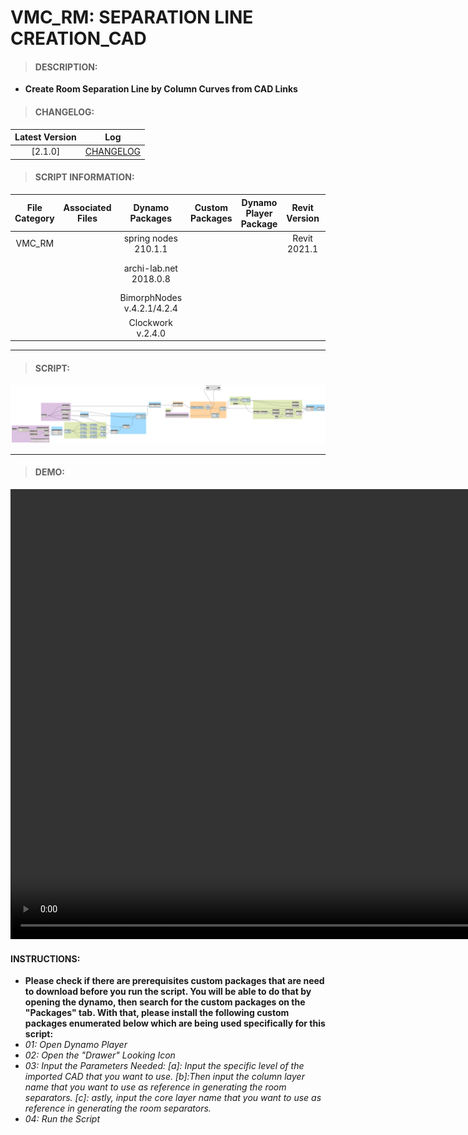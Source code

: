 # VMC_RM: SEPARATION LINE CREATION_CAD

> #### DESCRIPTION: 
- **Create Room Separation Line by Column Curves from CAD Links**

> #### CHANGELOG:

| Latest Version | Log |
| :-------: | :----: | 
|[2.1.0] | [CHANGELOG](/_scripts/_project/263_VMC/ROOMS/VMC_RM_SeparationLineCreation_CAD.md) |

> #### SCRIPT INFORMATION: 

| File Category | Associated Files | Dynamo Packages | Custom Packages | Dynamo Player Package | Revit Version | Author | Modified By | File Name & Location
| :-------: | :----: | :---: | :---: | :---: | :---: | :---: | :--: | :--:
| VMC_RM |  | spring nodes 210.1.1 | | | Revit 2021.1 | Jacky Luk | Bino Tuliao | VMC_RM_SeparationLineCreation_CAD
|  |  | archi-lab.net 2018.0.8 | | | | | Cathrine Macabuhay | (https://bimcapcom.sharepoint.com/:f:/s/BCP-Main/EtmeCVBVJRBDjXd4mcTyzAgBacqay7ie-Pv6y3dg9bDQ5w?e=GI3Hdf)
| | | BimorphNodes v.4.2.1/4.2.4 | | | | | 
| | | Clockwork v.2.4.0 |

----------------------------------------------------------------
> #### SCRIPT: 
<img src="/_scripts/_project/263_VMC/ROOMS/images/VMC_RM_SeparationLineCreation_CAD.png">


------------------------------------------------------------------------------

> #### DEMO: 
<video width="1280" height="720" controls>
 <source src="/_scripts/_project/263_VMC/ROOMS/demo/VMC_RoomSeparatorByCADLayer.mp4" type="video/mp4">
</video>

#### INSTRUCTIONS: 
- **Please check if there are prerequisites custom packages that are need to download before you run the script. 
You will be able to do that by opening the dynamo, then search for the custom packages on the "Packages" tab. 
With that, please install the following custom packages enumerated below which are being used specifically 
for this script:**
- *01: Open Dynamo Player*
- *02: Open the "Drawer" Looking Icon*
- *03: Input the Parameters Needed:*
    *[a]: Input the specific level of the imported CAD that you want to use.*
    *[b]:Then input the column layer name that you want to use as reference in generating the room separators.*
    *[c]: astly, input the core layer name that you want to use as reference in generating the room separators.*
- *04: Run the Script*